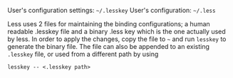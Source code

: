 User's configuration settings: `~/.lesskey`
User's configuration: `~/.less`

Less uses 2 files for maintaining the binding configurations; a human readable .lesskey file and a binary .less key which is the one actually used by less.
In order to apply the changes, copy the file to `~` and run `lesskey` to generate the binary file.
The file can also be appended to an existing `.lesskey` file, or used from a different path by using
```
lesskey -- <.lesskey path>
```
